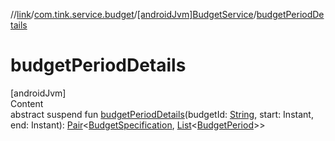 //[link](../../index.md)/[com.tink.service.budget](../index.md)/[[androidJvm]BudgetService](index.md)/[budgetPeriodDetails](budget-period-details.md)



# budgetPeriodDetails  
[androidJvm]  
Content  
abstract suspend fun [budgetPeriodDetails](budget-period-details.md)(budgetId: [String](https://kotlinlang.org/api/latest/jvm/stdlib/kotlin/-string/index.html), start: Instant, end: Instant): [Pair](https://kotlinlang.org/api/latest/jvm/stdlib/kotlin/-pair/index.html)<[BudgetSpecification](../../com.tink.model.budget/index.md#%5Bcom.tink.model.budget%2FBudgetSpecification%2F%2F%2FPointingToDeclaration%2F%5D%2FClasslikes%2F1854938400), [List](https://kotlinlang.org/api/latest/jvm/stdlib/kotlin.collections/-list/index.html)<[BudgetPeriod](../../com.tink.model.budget/index.md#%5Bcom.tink.model.budget%2FBudgetPeriod%2F%2F%2FPointingToDeclaration%2F%5D%2FClasslikes%2F1854938400)>>  



